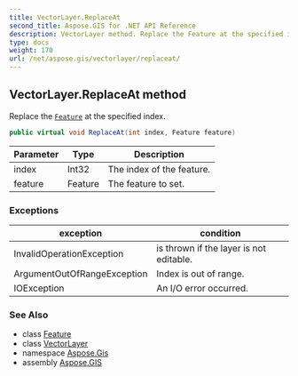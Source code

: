 ```yaml
---
title: VectorLayer.ReplaceAt
second_title: Aspose.GIS for .NET API Reference
description: VectorLayer method. Replace the Feature at the specified index.
type: docs
weight: 170
url: /net/aspose.gis/vectorlayer/replaceat/
---
```

## VectorLayer.ReplaceAt method

Replace the [`Feature`](../../feature/) at the specified index.

```csharp
public virtual void ReplaceAt(int index, Feature feature)
```

| Parameter | Type | Description |
| --- | --- | --- |
| index | Int32 | The index of the feature. |
| feature | Feature | The feature to set. |

### Exceptions

| exception | condition |
| --- | --- |
| InvalidOperationException | is thrown if the layer is not editable. |
| ArgumentOutOfRangeException | Index is out of range. |
| IOException | An I/O error occurred. |

### See Also

* class [Feature](../../feature/)
* class [VectorLayer](../)
* namespace [Aspose.Gis](../../vectorlayer/)
* assembly [Aspose.GIS](../../../)


